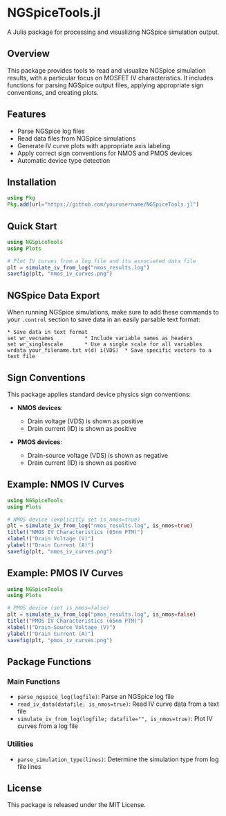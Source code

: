 # NGSpiceTools.jl

A Julia package for processing and visualizing NGSpice simulation output.

## Overview

This package provides tools to read and visualize NGSpice simulation results, with a particular focus on MOSFET IV characteristics. It includes functions for parsing NGSpice output files, applying appropriate sign conventions, and creating plots.

## Features

- Parse NGSpice log files
- Read data files from NGSpice simulations
- Generate IV curve plots with appropriate axis labeling
- Apply correct sign conventions for NMOS and PMOS devices
- Automatic device type detection

## Installation

```julia
using Pkg
Pkg.add(url="https://github.com/yourusername/NGSpiceTools.jl")
```

## Quick Start

```julia
using NGSpiceTools
using Plots

# Plot IV curves from a log file and its associated data file
plt = simulate_iv_from_log("nmos_results.log")
savefig(plt, "nmos_iv_curves.png")
```

## NGSpice Data Export

When running NGSpice simulations, make sure to add these commands to your `.control` section to save data in an easily parsable text format:

```spice
* Save data in text format
set wr_vecnames          * Include variable names as headers
set wr_singlescale       * Use a single scale for all variables
wrdata your_filename.txt v(d) i(VDS)  * Save specific vectors to a text file
```

## Sign Conventions

This package applies standard device physics sign conventions:

- **NMOS devices**: 
  - Drain voltage (VDS) is shown as positive
  - Drain current (ID) is shown as positive

- **PMOS devices**: 
  - Drain-source voltage (VDS) is shown as negative
  - Drain current (ID) is shown as positive

## Example: NMOS IV Curves

```julia
using NGSpiceTools
using Plots

# NMOS device (explicitly set is_nmos=true)
plt = simulate_iv_from_log("nmos_results.log", is_nmos=true)
title!("NMOS IV Characteristics (65nm PTM)")
xlabel!("Drain Voltage (V)")
ylabel!("Drain Current (A)")
savefig(plt, "nmos_iv_curves.png")
```

## Example: PMOS IV Curves

```julia
using NGSpiceTools
using Plots

# PMOS device (set is_nmos=false)
plt = simulate_iv_from_log("pmos_results.log", is_nmos=false)
title!("PMOS IV Characteristics (65nm PTM)")
xlabel!("Drain-Source Voltage (V)")
ylabel!("Drain Current (A)")
savefig(plt, "pmos_iv_curves.png")
```

## Package Functions

### Main Functions

- `parse_ngspice_log(logfile)`: Parse an NGSpice log file
- `read_iv_data(datafile; is_nmos=true)`: Read IV curve data from a text file
- `simulate_iv_from_log(logfile; datafile="", is_nmos=true)`: Plot IV curves from a log file

### Utilities

- `parse_simulation_type(lines)`: Determine the simulation type from log file lines

## License

This package is released under the MIT License.